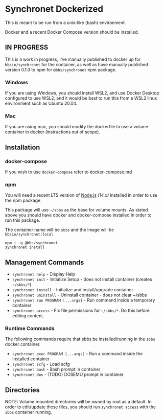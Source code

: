 # Synchronet Dockerized

This is meant to be run from a unix-like (bash) environment.

Docker and a recent Docker Compose version should be installed.

## IN PROGRESS

This is a work in progress, I've manually published to docker up for `bbsio/synchronet` for the container, as well as have manually published version 0.1.0 to npm for `@bbs/synchronet` npm package.

### Windows

If you are using Windows, you should install WSL2, and use Docker
Desktop configured to use WSL2, and it would be best to run this
from a WSL2 linux environment such as Ubuntu 20.04.

### Mac

If you are using mac, you should modify the dockerfile to use a
volume container in docker (instructions out of scope).

## Installation

### docker-compose

If you wish to use `docker-compose` refer to [docker-compose.md](./docker-compose.md)

### npm

You will need a recent LTS version of [Node.js](https://nodejs.org/en/) _(14.x)_ installed in order to use the npm package.

This package will use `~/sbbs` as the base for volume mounts. As stated above
you should have docker and docker-compose installed in order to run this package.

The container name will be `sbbs` and the image will be `bbsio/synchronet:local`

```
npm i -g @bbs/synchronet
synchronet install
```

## Management Commands

- `synchronet help` - Display Help
- `synchronet init` - Initialize Setup - does not install container (creates `~/sbbs/*`)
- `synchronet install` - Initialize and install/upgrade container
- `synchronet uninstall` - Uninstall container - does not clear ~/sbbs
- `synchronet run PROGRAM [...args]` - Run command inside a temporary container
- `synchronet access` - Fix file permissions for `~/sbbs/*`. Do this before editing content.

### Runtime Commands

The following commands require that sbbs be installed/running in the `sbbs` docker container.

- `synchronet exec PROGRAM [...args]` - Run a command inside the installed container
- `synchronet scfg` - Load scfg
- `synchronet bash` - Bash prompt in container
- `synchronet dos` - (TODO) DOSEMU prompt in container

## Directories

NOTE: Volume mounted directories will be owned by root as a default. In order to edit/update these files, you should run `synchronet access` with the `sbbs` container running.
